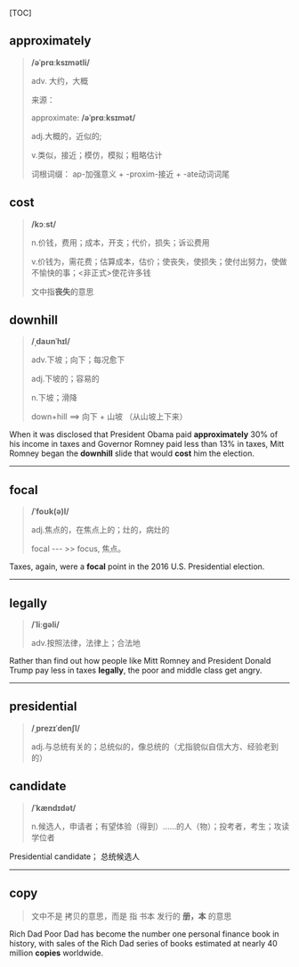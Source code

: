 [TOC]

## approximately

> **/əˈprɑːksɪmətli/**
>
> adv. 大约，大概
>
> 来源：
>
> approximate: **/əˈprɑːksɪmət/**
>
> adj.大概的，近似的;
>
> v.类似，接近；模仿，模拟；粗略估计
>
> 词根词缀： ap-加强意义 + -proxim-接近 + -ate动词词尾

## cost

> **/kɔːst/**
>
> n.价钱，费用；成本，开支；代价，损失；诉讼费用
>
> v.价钱为，需花费；估算成本，估价；使丧失，使损失；使付出努力，使做不愉快的事；<非正式>使花许多钱
>
> 文中指**丧失**的意思

## downhill

> **/ˌdaʊnˈhɪl/**
>
> adv.下坡；向下；每况愈下
>
> adj.下坡的；容易的
>
> n.下坡；滑降
>
> down+hill ==> 向下 + 山坡 （从山坡上下来）

When it was disclosed that President Obama paid **approximately** 30% of his income in taxes and Governor Romney paid less than 13% in taxes, Mitt Romney began the **downhill** slide that would **cost** him the election.

---

## focal

> **/ˈfoʊk(ə)l/**
>
> adj.焦点的，在焦点上的；灶的，病灶的
>
> focal --- >> focus, 焦点。

Taxes, again, were a **focal** point in the 2016 U.S. Presidential election.

---

## legally

>**/ˈliːɡəli/**
>
>adv.按照法律，法律上；合法地

Rather than find out how people like Mitt Romney and President Donald Trump pay less in taxes **legally**, the poor and middle class get angry.

---

## presidential

> **/ˌprezɪˈdenʃl/**
>
> adj.与总统有关的；总统似的，像总统的（尤指貌似自信大方、经验老到的）

## candidate

> **/ˈkændɪdət/**
>
> n.候选人，申请者；有望体验（得到）……的人（物）；投考者，考生；攻读学位者

Presidential candidate； 总统候选人

---

## copy

> 文中不是 拷贝的意思，而是  指 书本 发行的 **册，本** 的意思

Rich Dad Poor Dad has become the number one personal finance book in history, with sales of the Rich Dad series of books estimated at nearly 40 million **copies** worldwide.
